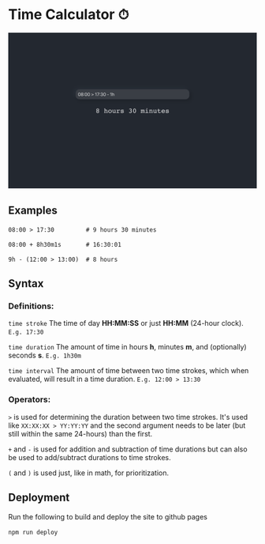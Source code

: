 # Time Calculator ⏱

![test image size](img/timecalculator.png)

## Examples

```shell
08:00 > 17:30         # 9 hours 30 minutes
```

```shell
08:00 + 8h30m1s       # 16:30:01
```

```shell
9h - (12:00 > 13:00)  # 8 hours
```

## Syntax

### Definitions:

`time stroke` The time of day **HH:MM:SS** or just **HH:MM** (24-hour clock). `E.g. 17:30`

`time duration` The amount of time in hours **h**, minutes **m**, and (optionally) seconds **s**. `E.g. 1h30m`

`time interval` The amount of time between two time strokes, which when evaluated, will result in a time duration. `E.g. 12:00 > 13:30`

### Operators:

`>` is used for determining the duration between two time strokes. It's used like `XX:XX:XX > YY:YY:YY` and the second argument needs to be later (but still within the same 24-hours) than the first.

`+` and `-` is used for addition and subtraction of time durations but can also be used to add/subtract durations to time strokes.

`(` and `)` is used just, like in math, for prioritization.

## Deployment

Run the following to build and deploy the site to github pages

```shell
npm run deploy
```
